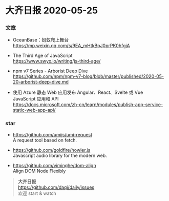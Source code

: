 # 大齐日报 2020-05-25

### 文章

- OceanBase：蚂蚁爬上舞台  
  https://mp.weixin.qq.com/s/9EA_mHtkBpJ0prPK0hfgjA

- The Third Age of JavaScript  
  https://www.swyx.io/writing/js-third-age/

- npm v7 Series - Arborist Deep Dive  
  https://github.com/npm/npm-v7-blog/blob/master/published/2020-05-20-arborist-deep-dive.md

- 使用 Azure 静态 Web 应用发布 Angular、React、Svelte 或 Vue JavaScript 应用和 API  
  https://docs.microsoft.com/zh-cn/learn/modules/publish-app-service-static-web-app-api/

### star

- https://github.com/umijs/umi-request  
  A request tool based on fetch.

- https://github.com/goldfire/howler.js  
  Javascript audio library for the modern web.

- https://github.com/yiminghe/dom-align  
  Align DOM Node Flexibly

> **大齐日报**  
> https://github.com/daqi/daily/issues  
> 欢迎 start & watch
